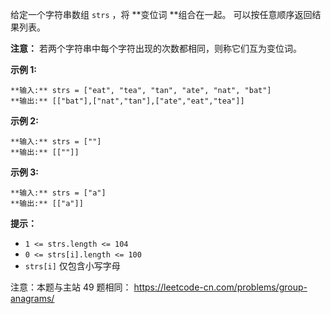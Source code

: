 给定一个字符串数组 `strs` ，将  **变位词  **组合在一起。 可以按任意顺序返回结果列表。

**注意：** 若两个字符串中每个字符出现的次数都相同，则称它们互为变位词。



**示例 1:**

    
    
    **输入:** strs = ["eat", "tea", "tan", "ate", "nat", "bat"]
    **输出:** [["bat"],["nat","tan"],["ate","eat","tea"]]

**示例 2:**

    
    
    **输入:** strs = [""]
    **输出:** [[""]]
    

**示例 3:**

    
    
    **输入:** strs = ["a"]
    **输出:** [["a"]]



**提示：**

  * `1 <= strs.length <= 104`
  * `0 <= strs[i].length <= 100`
  * `strs[i]` 仅包含小写字母



注意：本题与主站 49 题相同： <https://leetcode-cn.com/problems/group-anagrams/>

